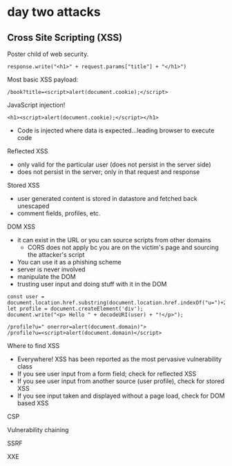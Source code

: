 # day two attacks

## Cross Site Scripting (XSS)

Poster child of web security.

```
response.write("<h1>" + request.params["title"] + "</h1>")
```

Most basic XSS payload:

```
/book?title=<script>alert(document.cookie);</script>
```

JavaScript injection!

```
<h1><script>alert(document.cookie);</script></h1>
```

- Code is injected where data is expected...leading browser to execute code

Reflected XSS

- only valid for the particular user (does not persist in the server side)
- does not persist in the server; only in that request and response

Stored XSS

- user generated content is stored in datastore and fetched back unescaped
- comment fields, profiles, etc.

DOM XSS

- it can exist in the URL or you can source scripts from other domains
  - CORS does not apply bc you are on the victim's page and sourcing the attacker's script
- You can use it as a phishing scheme
- server is never involved
- manipulate the DOM
- trusting user input and doing stuff with it in the DOM

```
const user = document.location.href.substring(document.location.href.indexOf("u=")+2);
let profile = document.createElement('div');
document.write("<p> Hello " + decodeURI(user) + "!</p>");

/profile?u=" onerror=alert(document.domain)">
/profile?u=<script>alert(document.domain)</script>
```

Where to find XSS

- Everywhere! XSS has been reported as the most pervasive vulnerability class
- If you see user input from a form field; check for reflected XSS
- If you see user input from another source (user profile), check for stored XSS
- If you see input taken and displayed without a page load, check for DOM based XSS

CSP

Vulnerability chaining

SSRF

XXE
